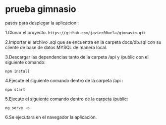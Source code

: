 # prueba gimnasio



pasos para desplegar la aplicacion : 

1.Clonar el proyecto.
`https://github.com/javier00vela/gimnasio.git`

2.Importar el archivo .sql que se encuentra en la carpeta docs/db.sql con su cliente de base de datos MYSQL de manera local.


3.Descargar las dependencias tanto de la carpeta /api y /public con el siguiente comando:  

`npm install`

4.Ejecute el siguiente comando dentro de la carpeta /api :

`npm start`

5.Ejecute el siguiente comando dentro de la carpeta /public:

`ng serve -o`

6.Se ejecutara en el navegador la aplicación.





